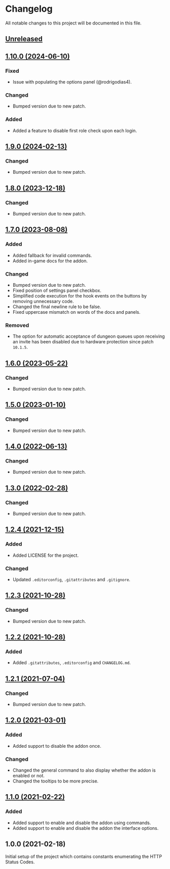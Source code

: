 # Changelog
All notable changes to this project will be documented in this file.

## [Unreleased](https://github.com/jordinbrouwer/AutomaticRoleCheck/compare/1.10.0...master)

## [1.10.0 (2024-06-10)](https://github.com/jordinbrouwer/AutomaticRoleCheck/compare/1.9.0...1.10.0)

### Fixed
- Issue with populating the options panel (@rodrigodias4).

### Changed
- Bumped version due to new patch.

### Added
- Added a feature to disable first role check upon each login.

## [1.9.0 (2024-02-13)](https://github.com/jordinbrouwer/AutomaticRoleCheck/compare/1.8.0...1.9.0)

### Changed
- Bumped version due to new patch.

## [1.8.0 (2023-12-18)](https://github.com/jordinbrouwer/AutomaticRoleCheck/compare/1.7.0...1.8.0)

### Changed
- Bumped version due to new patch.

## [1.7.0 (2023-08-08)](https://github.com/jordinbrouwer/AutomaticRoleCheck/compare/1.6.0...1.7.0)

### Added
- Added fallback for invalid commands.
- Added in-game docs for the addon.

### Changed
- Bumped version due to new patch.
- Fixed position of settings panel checkbox.
- Simplified code execution for the hook events on the buttons by removing unnecessary code.
- Changed the final newline rule to be false.
- Fixed uppercase mismatch on words of the docs and panels.

### Removed
- The option for automatic acceptance of dungeon queues upon receiving an invite has been disabled due to hardware protection since patch `10.1.5`.

## [1.6.0 (2023-05-22)](https://github.com/jordinbrouwer/AutomaticRoleCheck/compare/1.5.0...1.6.0)

### Changed
- Bumped version due to new patch.

## [1.5.0 (2023-01-10)](https://github.com/jordinbrouwer/AutomaticRoleCheck/compare/1.4.0...1.5.0)

### Changed
- Bumped version due to new patch.

## [1.4.0 (2022-06-13)](https://github.com/jordinbrouwer/AutomaticRoleCheck/compare/1.3.0...1.4.0)

### Changed
- Bumped version due to new patch.

## [1.3.0 (2022-02-28)](https://github.com/jordinbrouwer/AutomaticRoleCheck/compare/1.2.3...1.3.0)

### Changed
- Bumped version due to new patch.

## [1.2.4 (2021-12-15)](https://github.com/jordinbrouwer/AutomaticRoleCheck/compare/1.2.3...1.2.4)

### Added
- Added LICENSE for the project.

### Changed
- Updated `.editorconfig`, `.gitattributes` and `.gitignore`.

## [1.2.3 (2021-10-28)](https://github.com/jordinbrouwer/AutomaticRoleCheck/compare/1.2.2...1.2.3)

### Changed
- Bumped version due to new patch.

## [1.2.2 (2021-10-28)](https://github.com/jordinbrouwer/AutomaticRoleCheck/compare/1.2.1...1.2.2)

### Added
- Added `.gitattributes`, `.editorconfig` and `CHANGELOG.md`.

## [1.2.1 (2021-07-04)](https://github.com/jordinbrouwer/AutomaticRoleCheck/compare/1.2.0...1.2.1)

### Changed
- Bumped version due to new patch.

## [1.2.0 (2021-03-01)](https://github.com/jordinbrouwer/AutomaticRoleCheck/compare/1.1.0...1.2.0)

### Added
- Added support to disable the addon once.

### Changed
- Changed the general command to also display whether the addon is enabled or not.
- Changed the tooltips to be more precise.

## [1.1.0 (2021-02-22)](https://github.com/jordinbrouwer/AutomaticRoleCheck/compare/1.0.0...1.1.0)

### Added
- Added support to enable and disable the addon using commands.
- Added support to enable and disable the addon the interface options.

## 1.0.0 (2021-02-18)

Initial setup of the project which contains constants enumerating the HTTP Status Codes.